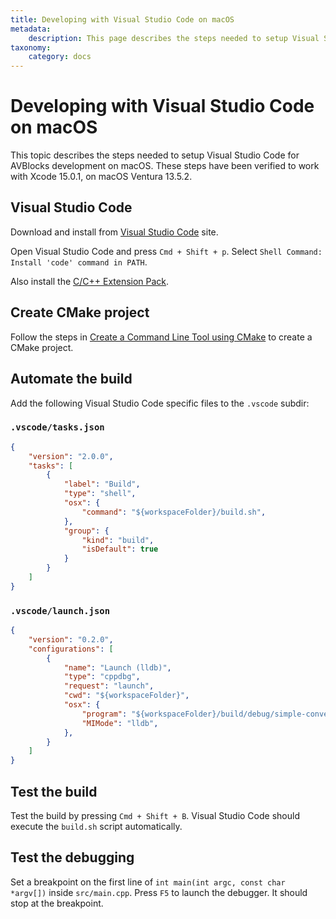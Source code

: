 ```yaml
---
title: Developing with Visual Studio Code on macOS
metadata:
    description: This page describes the steps needed to setup Visual Studio Code for AVBlocks development on macOS
taxonomy:
    category: docs
---
```


# Developing with Visual Studio Code on macOS

This topic describes the steps needed to setup Visual Studio Code for AVBlocks development on macOS. These steps have been verified to work with Xcode 15.0.1, on macOS Ventura 13.5.2.

## Visual Studio Code

Download and install from [Visual Studio Code](https://code.visualstudio.com/download) site.

Open Visual Studio Code and press `Cmd + Shift + p`. Select `Shell Command: Install 'code' command in PATH`. 

Also install the [C/C++ Extension Pack](https://marketplace.visualstudio.com/items?itemName=ms-vscode.cpptools-extension-pack).

## Create CMake project 

Follow the steps in [Create a Command Line Tool using CMake](create-cpp-command-line-tool-cmake) to create a CMake project.

## Automate the build

Add the following Visual Studio Code specific files to the `.vscode` subdir:

### `.vscode/tasks.json`

```json
{
    "version": "2.0.0",
    "tasks": [
        {
            "label": "Build",
            "type": "shell",
            "osx": {
                "command": "${workspaceFolder}/build.sh",
            },
            "group": {
                "kind": "build",
                "isDefault": true
            }
        }
    ]
}
```

### `.vscode/launch.json`

```json
{
    "version": "0.2.0",
    "configurations": [
        {
            "name": "Launch (lldb)",
            "type": "cppdbg",
            "request": "launch",
            "cwd": "${workspaceFolder}",
            "osx": {
                "program": "${workspaceFolder}/build/debug/simple-converter",
                "MIMode": "lldb",
            },
        }    
    ]
}
```

## Test the build

Test the build by pressing `Cmd + Shift + B`. Visual Studio Code should execute the `build.sh` script automatically.

## Test the debugging

Set a breakpoint on the first line of `int main(int argc, const char *argv[])` inside `src/main.cpp`. Press `F5` to launch the debugger. It should stop at the breakpoint.
